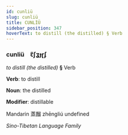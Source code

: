 ```yaml
---
id: cunliü
slug: cunliü
title: CUNLİÜ
sidebar_position: 347
hoverText: to distill (the distilled) § Verb
---
```


### cunliü&emsp;<span kind="abugida">ꞇ̃ʃʓɟɽʄ</span>

*to distill (the distilled)* **§** Verb

**Verb**: to distill

**Noun**: the distilled

**Modifier**: distillable

Mandarin 蒸餾 zhēngliú undefined

*Sino-Tibetan Language Family*